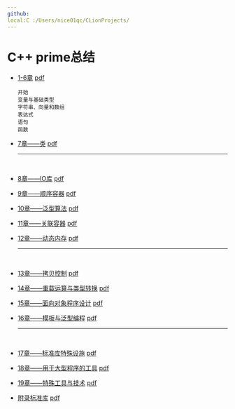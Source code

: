 ```yaml
---
github:
local:C :/Users/nice01qc/CLionProjects/
---
```


# C++ prime总结

- [1-6章](C:/Users/nice01qc/CLionProjects/cppprime1-6/READNE.md)  [pdf](C:/Users/nice01qc/CLionProjects/cppprime1-6/1-6.pdf)

  ```
  开始
  变量与基础类型
  字符串、向量和数组
  表达式
  语句
  函数
  ```

- [7章——类](C:/Users/nice01qc/CLionProjects/cppprime7/READNE.md)  [pdf](C:/Users/nice01qc/CLionProjects/cppprime7/7.pdf)

  ------

  ​


- [8章——IO库](C:/Users/nice01qc/CLionProjects/cppprime8/READNE.md) [pdf](C:/Users/nice01qc/CLionProjects/cppprime8/8.pdf)

- [9章——顺序容器](C:/Users/nice01qc/CLionProjects/cppprime9/READNE.md) [pdf](C:/Users/nice01qc/CLionProjects/cppprime9/9.pdf)

- [10章——泛型算法](C:/Users/nice01qc/CLionProjects/cppprime10/READNE.md) [pdf](C:/Users/nice01qc/CLionProjects/cppprime10/10.pdf)

- [11章——关联容器](C:/Users/nice01qc/CLionProjects/cppprime11/READNE.md) [pdf](C:/Users/nice01qc/CLionProjects/cppprime11/11.pdf)

- [12章——动态内存](C:/Users/nice01qc/CLionProjects/cppprime12/READNE.md) [pdf](C:/Users/nice01qc/CLionProjects/cppprime12/12.pdf)

  ------

  ​

- [13章——拷贝控制](C:/Users/nice01qc/CLionProjects/cppprime13/READNE.md) [pdf](C:/Users/nice01qc/CLionProjects/cppprime13/13.pdf)

- [14章——重载运算与类型转换]() [pdf]()

- [15章——面向对象程序设计]() [pdf]()

- [16章——模板与泛型编程]() [pdf]()

  ------

  ​

- [17章——标准库特殊设施]() [pdf]()

- [18章——用于大型程序的工具]() [pdf]()

- [19章——特殊工具与技术]() [pdf]()

- [附录标准库]() [pdf]()


